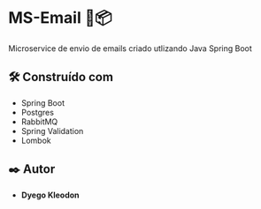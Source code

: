 # MS-Email 🚀📦

Microservice de envio de emails criado utlizando Java Spring Boot 

## 🛠️ Construído com

* Spring Boot
* Postgres
* RabbitMQ
* Spring Validation
* Lombok

## ✒️ Autor

* **Dyego Kleodon** 

